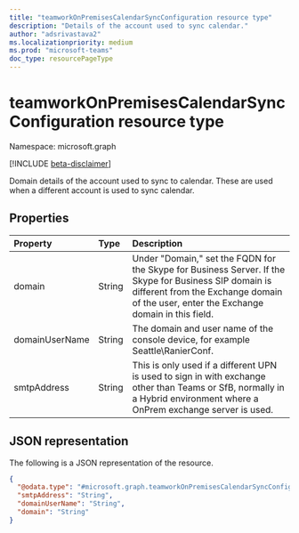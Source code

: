 ```yaml
---
title: "teamworkOnPremisesCalendarSyncConfiguration resource type"
description: "Details of the account used to sync calendar."
author: "adsrivastava2"
ms.localizationpriority: medium
ms.prod: "microsoft-teams"
doc_type: resourcePageType
---
```


# teamworkOnPremisesCalendarSyncConfiguration resource type

Namespace: microsoft.graph

[!INCLUDE [beta-disclaimer](../../includes/beta-disclaimer.md)]

Domain details of the account used to sync to calendar.
These are used when a different account is used to sync calendar.

## Properties
|Property|Type|Description|
|:---|:---|:---|
|domain|String|Under "Domain," set the FQDN for the Skype for Business Server. If the Skype for Business SIP domain is different from the Exchange domain of the user, enter the Exchange domain in this field.|
|domainUserName|String|The domain and user name of the console device, for example Seattle\RanierConf.|
|smtpAddress|String|This is only used if a different UPN is used to sign in with exchange other than Teams or SfB, normally in a Hybrid environment where a OnPrem exchange server is used.|


## JSON representation
The following is a JSON representation of the resource.
<!-- {
  "blockType": "resource",
  "@odata.type": "microsoft.graph.teamworkOnPremisesCalendarSyncConfiguration"
}
-->
``` json
{
  "@odata.type": "#microsoft.graph.teamworkOnPremisesCalendarSyncConfiguration",
  "smtpAddress": "String",
  "domainUserName": "String",
  "domain": "String"
}
```

